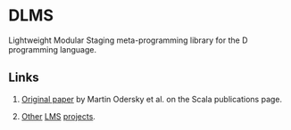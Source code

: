 # DLMS

Lightweight Modular Staging meta-programming library for the D programming language.



## Links

1. [Original paper](http://infoscience.epfl.ch/record/150347/files/gpce63-rompf.pdf)  by Martin Odersky et al. on the Scala publications page.

2. [Other](https://github.com/TiarkRompf/virtualization-lms-core) [LMS](https://scala-lms.github.io/) [projects](https://github.com/stanford-ppl/Delite.git).


